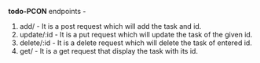 **todo-PCON**
endpoints - 

1. add/ - It is a post request which will add the task and id.
2. update/:id - It is a put request which will update the task of the given id.
3. delete/:id - It is a delete request which will delete the task of entered id.
4. get/ -   It is a get request that display the task with its id. 

